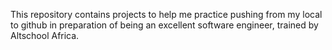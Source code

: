 This repository contains projects to help me practice pushing from my local to github in preparation of being an excellent software engineer, trained by Altschool Africa.
